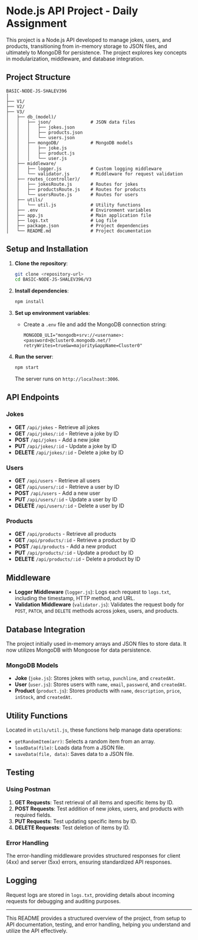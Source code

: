 # Node.js API Project - Daily Assignment

This project is a Node.js API developed to manage jokes, users, and products, transitioning from in-memory storage to JSON files, and ultimately to MongoDB for persistence. The project explores key concepts in modularization, middleware, and database integration.

## Project Structure

```
BASIC-NODE-JS-SHALEV396
│
├── V1/
├── V2/
├── V3/
│   ├── db_(model)/
│   │   ├── json/               # JSON data files
│   │   │   ├── jokes.json
│   │   │   ├── products.json
│   │   │   └── users.json
│   │   ├── mongoDB/            # MongoDB models
│   │   │   ├── joke.js
│   │   │   ├── product.js
│   │   │   └── user.js
│   ├── middleware/
│   │   ├── logger.js           # Custom logging middleware
│   │   └── validator.js        # Middleware for request validation
│   ├── routes_(controller)/
│   │   ├── jokesRoute.js       # Routes for jokes
│   │   ├── productsRoute.js    # Routes for products
│   │   └── usersRoute.js       # Routes for users
│   ├── utils/
│   │   └── util.js             # Utility functions
│   ├── .env                    # Environment variables
│   ├── app.js                  # Main application file
│   ├── logs.txt                # Log file
│   ├── package.json            # Project dependencies
│   └── README.md               # Project documentation
```

## Setup and Installation

1. **Clone the repository**:

   ```bash
   git clone <repository-url>
   cd BASIC-NODE-JS-SHALEV396/V3
   ```

2. **Install dependencies**:

   ```bash
   npm install
   ```

3. **Set up environment variables**:

   - Create a `.env` file and add the MongoDB connection string:
     ```plaintext
     MONGODB_ULI="mongodb+srv://<username>:<password>@cluster0.mongodb.net/?retryWrites=true&w=majority&appName=Cluster0"
     ```

4. **Run the server**:
   ```bash
   npm start
   ```
   The server runs on `http://localhost:3006`.

## API Endpoints

### Jokes

- **GET** `/api/jokes` - Retrieve all jokes
- **GET** `/api/jokes/:id` - Retrieve a joke by ID
- **POST** `/api/jokes` - Add a new joke
- **PUT** `/api/jokes/:id` - Update a joke by ID
- **DELETE** `/api/jokes/:id` - Delete a joke by ID

### Users

- **GET** `/api/users` - Retrieve all users
- **GET** `/api/users/:id` - Retrieve a user by ID
- **POST** `/api/users` - Add a new user
- **PUT** `/api/users/:id` - Update a user by ID
- **DELETE** `/api/users/:id` - Delete a user by ID

### Products

- **GET** `/api/products` - Retrieve all products
- **GET** `/api/products/:id` - Retrieve a product by ID
- **POST** `/api/products` - Add a new product
- **PUT** `/api/products/:id` - Update a product by ID
- **DELETE** `/api/products/:id` - Delete a product by ID

## Middleware

- **Logger Middleware** (`logger.js`): Logs each request to `logs.txt`, including the timestamp, HTTP method, and URL.
- **Validation Middleware** (`validator.js`): Validates the request body for `POST`, `PATCH`, and `DELETE` methods across jokes, users, and products.

## Database Integration

The project initially used in-memory arrays and JSON files to store data. It now utilizes MongoDB with Mongoose for data persistence.

### MongoDB Models

- **Joke** (`joke.js`): Stores jokes with `setup`, `punchline`, and `createdAt`.
- **User** (`user.js`): Stores users with `name`, `email`, `password`, and `createdAt`.
- **Product** (`product.js`): Stores products with `name`, `description`, `price`, `inStock`, and `createdAt`.

## Utility Functions

Located in `utils/util.js`, these functions help manage data operations:

- `getRandomItem(arr)`: Selects a random item from an array.
- `loadData(file)`: Loads data from a JSON file.
- `saveData(file, data)`: Saves data to a JSON file.

## Testing

### Using Postman

1. **GET Requests**: Test retrieval of all items and specific items by ID.
2. **POST Requests**: Test addition of new jokes, users, and products with required fields.
3. **PUT Requests**: Test updating specific items by ID.
4. **DELETE Requests**: Test deletion of items by ID.

### Error Handling

The error-handling middleware provides structured responses for client (4xx) and server (5xx) errors, ensuring standardized API responses.

## Logging

Request logs are stored in `logs.txt`, providing details about incoming requests for debugging and auditing purposes.

---

This README provides a structured overview of the project, from setup to API documentation, testing, and error handling, helping you understand and utilize the API effectively.
